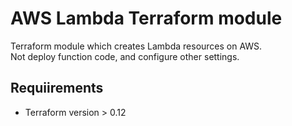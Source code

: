 # AWS Lambda Terraform module

Terraform module which creates Lambda resources on AWS.  
Not deploy function code, and configure other settings.

## Requiirements

- Terraform version > 0.12

